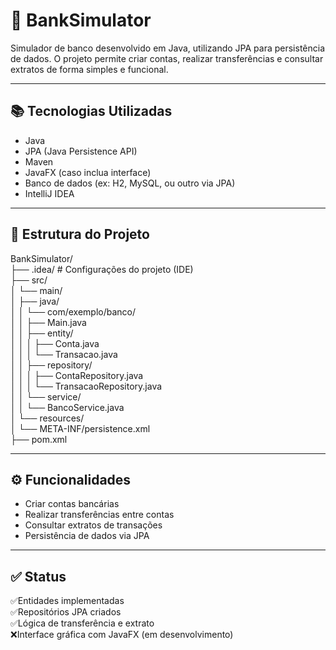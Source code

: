 # 🏦 BankSimulator

Simulador de banco desenvolvido em Java, utilizando JPA para persistência de dados. O projeto permite criar contas, realizar transferências e consultar extratos de forma simples e funcional.

---

## 📚 Tecnologias Utilizadas

- Java
- JPA (Java Persistence API)
- Maven
- JavaFX (caso inclua interface)
- Banco de dados (ex: H2, MySQL, ou outro via JPA)
- IntelliJ IDEA

---

## 📁 Estrutura do Projeto

BankSimulator/ <br>
├── .idea/ # Configurações do projeto (IDE) <br>
├── src/ <br>
│ └── main/ <br>
│ ├── java/ <br>
│ │ └── com/exemplo/banco/ <br>
│ │ ├── Main.java <br>
│ │ ├── entity/ <br>
│ │ │ ├── Conta.java <br>
│ │ │ └── Transacao.java <br>
│ │ ├── repository/ <br>
│ │ │ ├── ContaRepository.java <br>
│ │ │ └── TransacaoRepository.java <br>
│ │ └── service/ <br>
│ │ └── BancoService.java <br>
│ └── resources/ <br>
│ └── META-INF/persistence.xml <br>
├── pom.xml

---


## ⚙️ Funcionalidades

- Criar contas bancárias
- Realizar transferências entre contas
- Consultar extratos de transações
- Persistência de dados via JPA

---

## ✅ Status

✅Entidades implementadas <br>
✅Repositórios JPA criados<br>
✅Lógica de transferência e extrato<br>
❌Interface gráfica com JavaFX (em desenvolvimento)
